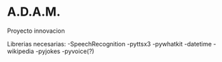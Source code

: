 # A.D.A.M.
Proyecto innovacion

Librerias necesarias:
-SpeechRecognition
-pyttsx3
-pywhatkit
-datetime
-wikipedia
-pyjokes
-pyvoice(?)
